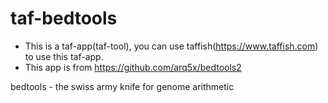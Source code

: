 # taf-bedtools

- This is a taf-app(taf-tool), you can use taffish(https://www.taffish.com) to use this taf-app.
- This app is from https://github.com/arq5x/bedtools2

bedtools - the swiss army knife for genome arithmetic
